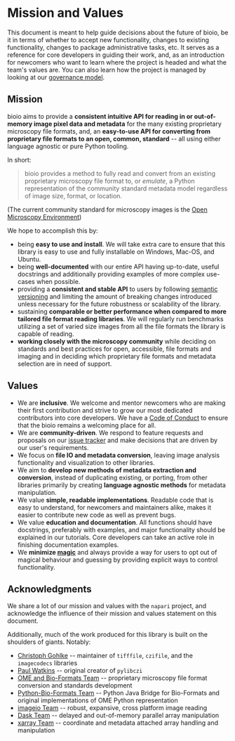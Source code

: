 # Mission and Values

This document is meant to help guide decisions about the future of bioio, be it
in terms of whether to accept new functionality, changes to existing functionality,
changes to package administrative tasks, etc. It serves as a reference for core
developers in guiding their work, and, as an introduction for newcomers who want to
learn where the project is headed and what the team's values are. You can also learn
how the project is managed by looking at our [governance model](./GOVERNANCE.md).

## Mission

bioio aims to provide a **consistent intuitive API for reading in or out-of-memory
image pixel data and metadata** for the many existing proprietary microscopy file
formats, and, an **easy-to-use API for converting from proprietary file formats to an
open, common, standard** -- all using either language agnostic or pure Python tooling.

In short:
> bioio provides a method to fully read and convert from an existing proprietary
> microscopy file format to, or _emulate_, a Python representation of the community
> standard metadata model regardless of image size, format, or location.

(The current community standard for microscopy images is the
[Open Microscopy Environment](https://www.openmicroscopy.org/))

We hope to accomplish this by:
* being **easy to use and install**. We will take extra care to ensure that this library
is easy to use and fully installable on Windows, Mac-OS, and Ubuntu.
* being **well-documented** with our entire API having up-to-date, useful docstrings
and additionally providing examples of more complex use-cases when possible.
* providing a **consistent and stable API** to users by following
[semantic versioning](https://semver.org/) and limiting the amount of breaking changes
introduced unless necessary for the future robustness or scalability of the library.
* sustaining **comparable or better performance when compared to more tailored file
format reading libraries**. We will regularly run benchmarks utilizing a set of varied
size images from all the file formats the library is capable of reading.
* **working closely with the microscopy community** while deciding on standards and best
practices for open, accessible, file formats and imaging and in deciding which
proprietary file formats and metadata selection are in need of support.

## Values
* We are **inclusive**. We welcome and mentor newcomers who are making their first
contribution and strive to grow our most dedicated contributors into core developers. We
have a [Code of Conduct](./CODE_OF_CONDUCT.md) to ensure that the bioio remains
a welcoming place for all.
* We are **community-driven**. We respond to feature requests and proposals on our
[issue tracker](https://github.com/bioio-devs/bioio/issues) and make
decisions that are driven by our user's requirements.
* We focus on **file IO and metadata conversion**, leaving image analysis functionality
and visualization to other libraries.
* We aim to **develop new methods of metadata extraction and conversion**, instead of
duplicating existing, or porting, from other libraries primarily by creating **language
agnostic methods** for metadata manipulation.
* We value **simple, readable implementations**. Readable code that is easy to
understand, for newcomers and maintainers alike, makes it easier to contribute new code
as well as prevent bugs.
* We value **education and documentation**. All functions should have docstrings,
preferably with examples, and major functionality should be explained in our tutorials.
Core developers can take an active role in finishing documentation examples.
* We **minimize [magic](https://en.wikipedia.org/wiki/Magic_(programming))** and always
provide a way for users to opt out of magical behaviour and guessing by providing
explicit ways to control functionality.

## Acknowledgments
We share a lot of our mission and values with the `napari` project, and acknowledge the
influence of their mission and values statement on this document.

Additionally, much of the work produced for this library is built on the shoulders of
giants. Notably:
* [Christoph Gohlke](https://www.lfd.uci.edu/~gohlke/) -- maintainer of `tifffile`,
`czifile`, and the `imagecodecs` libraries
* [Paul Watkins](https://github.com/elhuhdron) -- original creator of `pylibczi`
* [OME and Bio-Formats Team](https://github.com/ome/bioformats) -- proprietary
microscopy file format conversion and standards development
* [Python-Bio-Formats Team](https://github.com/CellProfiler/python-bioformats) --
Python Java Bridge for Bio-Formats and original implementations of OME Python
representation
* [imageio Team](https://github.com/imageio/imageio) -- robust, expansive, cross
platform image reading
* [Dask Team](https://dask.org/) -- delayed and out-of-memory parallel array
manipulation
* [xarray Team](https://github.com/pydata/xarray) -- coordinate and metadata attached
array handling and manipulation

